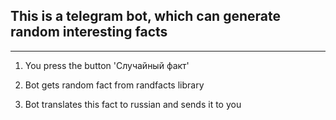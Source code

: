 <h2>This is a telegram bot, which can generate random interesting facts</h2>

---

1. You press the button 'Случайный факт'

2. Bot gets random fact from randfacts library

3. Bot translates this fact to russian and sends it to you
